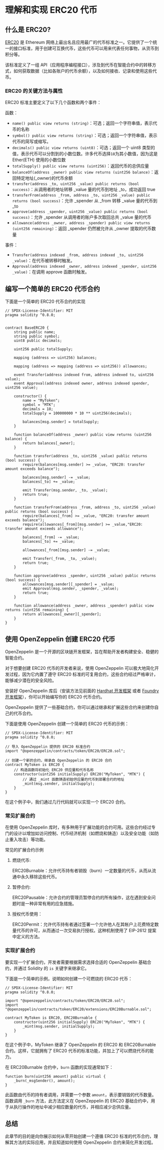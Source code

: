 # 理解和实现 ERC20 代币

## 什么是 ERC20?
[ERC20](https://eips.ethereum.org/EIPS/eip-20) 是 Ethereum 网络上最出名且应用最广的代币标准之一。它提供了一个统一的接口标准，用于创建可互换代币，这些代币可以用来代表任何事物，从货币到积分等。

该标准定义了一组 API（应用程序编程接口），涉及到代币在智能合约中的转移方式，如何获取数据（比如各账户的代币余额），以及如何接收、记录和使用这些代币。


### ERC20 的关键方法与属性

ERC20 标准主要定义了以下几个函数和两个事件：

函数：
- `name() public view returns (string)`：可选；返回一个字符串值，表示代币的名称
- `symbol() public view returns (string)`：可选；返回一个字符串值，表示代币的简写或缩写。
- `decimals() public view returns (uint8)`：可选；返回一个 uint8 类型的值，表示代币可以分割到的小数位数。许多代币选择`18`为其小数值，因为这是 Ether(ETH) 使用的小数位数
- `totalSupply() public view returns (uint256)`：返回代币的总供应量
- `balanceOf(address _owner) public view returns (uint256 balance)`：返回特定地址(_owner)的代币余额
- `transfer(address _to, uint256 _value) public returns (bool success)`：从调用者的地址转移 _value 量的代币到地址 _to，成功返回 true
- `transferFrom(address _from, address _to, uint256 _value) public returns (bool success)`：允许 _spender 从 _from 转移 _value 量的代币到 _to
- `approve(address _spender, uint256 _value) public returns (bool success)`：允许 _spender 从调用者的账户多次取回总共 _value 量的代币
- `allowance(address _owner, address _spender) public view returns (uint256 remaining)`：返回 _spender 仍然被允许从 _owner 提取的代币数量

事件：
- `Transfer(address indexed _from, address indexed _to, uint256 _value)`：在代币被转移时触发。
- `Approval(address indexed _owner, address indexed _spender, uint256 _value)`：在调用 approve 函数时触发。

## 编写一个简单的 ERC20 代币合约

下面是一个简单的 ERC20 代币合约的实现
```
// SPDX-License-Identifier: MIT
pragma solidity ^0.8.0;


contract BaseERC20 {
    string public name; 
    string public symbol; 
    uint8 public decimals; 

    uint256 public totalSupply; 

    mapping (address => uint256) balances; 

    mapping (address => mapping (address => uint256)) allowances; 

    event Transfer(address indexed from, address indexed to, uint256 value);
    event Approval(address indexed owner, address indexed spender, uint256 value);

    constructor() {
        name = "MyToken"; 
        symbol = "MTK"; 
        decimals = 18; 
        totalSupply = 100000000 * 10 ** uint256(decimals);

        balances[msg.sender] = totalSupply;  
    }

    function balanceOf(address _owner) public view returns (uint256 balance) {
        return balances[_owner];    
    }

    function transfer(address _to, uint256 _value) public returns (bool success) {
        require(balances[msg.sender] >= _value, "ERC20: transfer amount exceeds balance");

        balances[msg.sender] -= _value;    
        balances[_to] += _value;   

        emit Transfer(msg.sender, _to, _value);  
        return true;   
    }

    function transferFrom(address _from, address _to, uint256 _value) public returns (bool success) {
        require(balances[_from] >= _value, "ERC20: transfer amount exceeds balance");
        require(allowances[_from][msg.sender] >= _value,"ERC20: transfer amount exceeds allowance");

        balances[_from] -= _value; 
        balances[_to] += _value; 

        allowances[_from][msg.sender] -= _value;
        
        emit Transfer(_from, _to, _value); 
        return true; 
    }

    function approve(address _spender, uint256 _value) public returns (bool success) {
        allowances[msg.sender][_spender] = _value; 
        emit Approval(msg.sender, _spender, _value); 
        return true; 
    }

    function allowance(address _owner, address _spender) public view returns (uint256 remaining) {
        return allowances[_owner][_spender];
    }
}
```


## 使用 OpenZeppelin 创建 ERC20 代币

OpenZeppelin 是一个开源的区块链开发框架，旨在帮助开发者构建安全、稳健的智能合约。

对于想要创建 ERC20 代币的开发者来说，使用 OpenZeppelin 可以极大地简化开发过程，因为它内置了遵守 ERC20 标准的可复用合约，这些合约经过严格审计，能够减少潜在的安全风险。

安装好 OpenZeppelin 库后（安装方法见前面的 [Hardhat 开发框架](../tools/4_hardhat.md) 或者 [Foundry 开发框架](../tools/5_foundry.md)），你可以开始编写你的 ERC20 代币合约。

OpenZeppelin 提供了一些基础合约，你可以通过继承和扩展这些合约来创建你自己的代币合约。

下面是使用 OpenZeppelin 创建一个简单的 ERC20 代币的示例：

```
// SPDX-License-Identifier: MIT
pragma solidity ^0.8.0;

// 导入 OpenZeppelin 提供的 ERC20 标准合约
import "@openzeppelin/contracts/token/ERC20/ERC20.sol";

// 创建一个新的合约，继承自 OpenZeppelin 的 ERC20 合约
contract MyToken is ERC20 {
    // 构造函数将初始化 ERC20 供应量和代币名称
    constructor(uint256 initialSupply) ERC20("MyToken", "MTK") {
        // 通过 _mint 函数铸造初始供应量的代币到部署合约的地址
        _mint(msg.sender, initialSupply);
    }
}
```

在这个例子中，我们通过几行代码就可以实现一个 ERC20 合约。

### 常见扩展合约
在使用 OpenZeppelin 库时，有多种用于扩展功能的合约可用。这些合约经过专门的设计以增加如访问控制、代币经济机制（如燃烧和铸造）以及安全功能（如防止重入攻击）等功能。

常见的扩展合约示例

1. 燃烧代币:

	ERC20Burnable：允许代币持有者销毁（burn）一定数量的代币，从而从流通中永久移除这些代币。
2. 暂停合约:

	ERC20Pausable：允许合约的管理员暂停合约的所有操作，这在遇到安全问题时是一种非常有用的应急措施。
3. 授权代币使用：

    ERC20Permit：允许代币持有者通过签署一个允许他人在其帐户上花费特定数量代币的许可，从而通过一次交易执行授权。这种机制使用了 EIP-2612 提案中定义的方法。

### 实现扩展合约

要实现一个扩展合约，开发者需要根据需求选择合适的 OpenZeppelin 基础合约，并通过 Solidity 的 `is` 关键字来继承它。

下面是一个简单的示例，说明如何创建一个可燃烧的 ERC20 代币：

```
// SPDX-License-Identifier: MIT
pragma solidity ^0.8.0;

import "@openzeppelin/contracts/token/ERC20/ERC20.sol";
import "@openzeppelin/contracts/token/ERC20/extensions/ERC20Burnable.sol";

contract MyToken is ERC20, ERC20Burnable {
    constructor(uint256 initialSupply) ERC20("MyToken", "MTK") {
        _mint(msg.sender, initialSupply);
    }
}
```

在这个例子中，MyToken 继承了 OpenZeppelin 的 ERC20 和 ERC20Burnable 合约。这样，它就拥有了 ERC20 代币的标准功能，并加上了可以燃烧代币的能力。

在 ERC20Burnable 合约中，`burn` 函数的实现通常如下：
```
function burn(uint256 amount) public virtual {
    _burn(_msgSender(), amount);
}
```

此函数由代币的持有者调用，并需要一个参数 `amount`，表示要销毁的代币数量。函数调用 `_burn` 方法，此方法定义在 OpenZeppelin 的 ERC20 基础合约中，用于从执行操作的地址中减少相应数量的代币，并相应减少总供应量。


## 总结

此章节的目的是向你展示如何从零开始创建一个遵循 ERC20 标准的代币合约，理解其方法的实际应用，并且知道如何使用 OpenZeppelin 合约来简化开发过程。